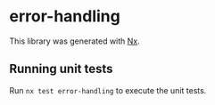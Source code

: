 # error-handling

This library was generated with [Nx](https://nx.dev).

## Running unit tests

Run `nx test error-handling` to execute the unit tests.
